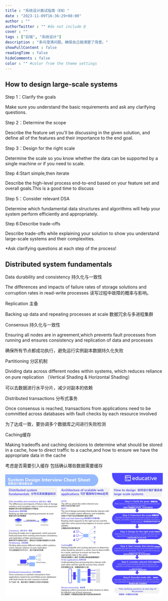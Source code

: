 ```yaml
---
title : "系统设计面试指南（EN）"
date : "2023-11-09T16:36:29+08:00"
author : ""
authorTwitter : "" #do not include @
cover : ""
tags : ["后端", "系统设计"]
description : "多问澄清问题。确保自己搞清楚了场景。"
showFullContent : false
readingTime : false
hideComments : false
color : "" #color from the theme settings
---
```



## How to design large-scale systems

Step 1：Clarify the goals

Make sure you understand the basic requirements and ask any clarifying questions.

Step 2：Determine the scope

Describe the feature set you'll be discussing in the given solution, and define all of the features and their importance to the end goal.

Step 3：Design for the right scale

Determine the scale so you know whether the data can be supported by a single machine or if you need to scale.

Step 4:Start simple,then iterate

Describe the high-level process end-to-end based on your feature set and overall goals.This is a good time to discuss

Step 5：Consider relevant DSA

Determine which fundamental data structures and algorithms will help your system perform efficiently and appropriately.

Step 6:Describe trade-offs

Describe trade-offs while explaining your solution to show you understand large-scale systems and their complexities.

*Ask clarifying questions at each step of the process!

## Distributed system fundamentals

Data durability and consistency 持久化与一致性

The differences and impacts of failure rates of storage solutions and corruption rates in read-write processes 读写过程中故障的概率与影响。

Replication 主备

Backing up data and repeating processes at scale 数据冗余与多进程集群

Consensus 持久化与一致性

Ensuring all nodes are in agreement,which prevents fault processes from running and ensures consistency and replication of data and processes

确保所有节点都成功执行，避免运行实例副本数据持久化失败

Partitioning 分区机制

Dividing data across different nodes within systems, which reduces reliance on pure replication （Vertical Shading & Horizontal Shading）

可以去数据进行水平分片，减少对副本的依赖

Distributed transactions 分布式事务

Once consensus is reached, transactions from applications need to be committed across databases with fault checks by each resource involved

为了达成一致，要协调多个数据库之间进行失败检测

Caching缓存

Making tradeoffs and caching decisions to determine what should be stored in a cache, how to direct traffic to a cache,and how to ensure we have the appropriate data in the cache

考虑是否需要引入缓存 包括确认哪些数据需要缓存

![](.media/system-design-cheat-sheet.png)